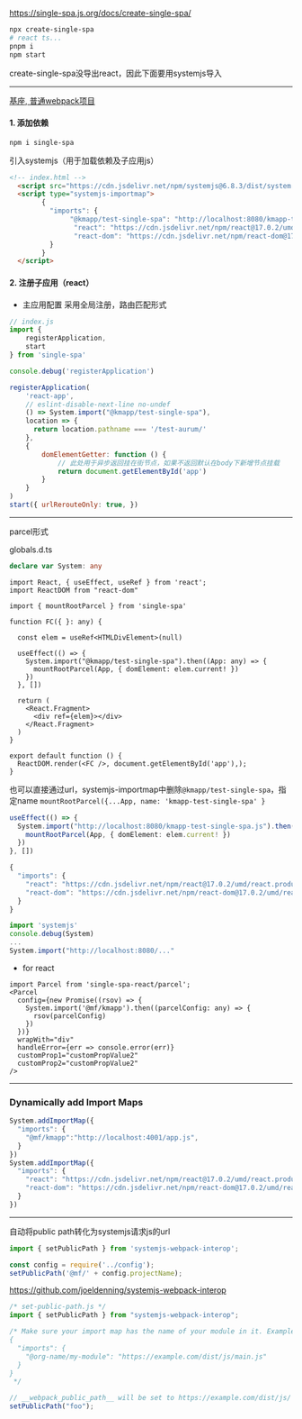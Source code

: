 
https://single-spa.js.org/docs/create-single-spa/
```bash
npx create-single-spa
# react ts...
pnpm i
npm start
```
create-single-spa没导出react，因此下面要用systemjs导入

---
[基座, 普通webpack项目](https://juejin.cn/post/7202812701440098361)
#### 1. 添加依赖

`npm i single-spa`

引入systemjs（用于加载依赖及子应用js）

```html
<!-- index.html -->
  <script src="https://cdn.jsdelivr.net/npm/systemjs@6.8.3/dist/system.js"></script>
  <script type="systemjs-importmap">
        {
          "imports": {
               "@kmapp/test-single-spa": "http://localhost:8080/kmapp-test-single-spa.js", 
                "react": "https://cdn.jsdelivr.net/npm/react@17.0.2/umd/react.production.min.js",
                "react-dom": "https://cdn.jsdelivr.net/npm/react-dom@17.0.2/umd/react-dom.production.min.js"
          }
        }
  </script>
```

#### 2. 注册子应用（react）
- 主应用配置
采用全局注册，路由匹配形式
```js
// index.js
import {
	registerApplication,
	start
} from 'single-spa'

console.debug('registerApplication')

registerApplication(
	'react-app',
	// eslint-disable-next-line no-undef
	() => System.import("@kmapp/test-single-spa"),
	location => {
      return location.pathname === '/test-aurum/'
    },
	{
		domElementGetter: function () {
			// 此处用于异步返回挂在街节点，如果不返回默认在body下新增节点挂载
			return document.getElementById('app')
		}
	}
)
start({ urlRerouteOnly: true, })
```

--- 
parcel形式

globals.d.ts
```ts
declare var System: any
```

```tsx
import React, { useEffect, useRef } from 'react';
import ReactDOM from "react-dom"

import { mountRootParcel } from 'single-spa'

function FC({ }: any) {

  const elem = useRef<HTMLDivElement>(null)

  useEffect(() => {
    System.import("@kmapp/test-single-spa").then((App: any) => {
      mountRootParcel(App, { domElement: elem.current! })
    })
  }, [])

  return (
    <React.Fragment>
      <div ref={elem}></div>
    </React.Fragment>
  )
}

export default function () {
  ReactDOM.render(<FC />, document.getElementById('app'),);
}
```

也可以直接通过url，systemjs-importmap中删除`@kmapp/test-single-spa`，指定name `mountRootParcel({...App, name: 'kmapp-test-single-spa' }`
```ts
useEffect(() => {
  System.import("http://localhost:8080/kmapp-test-single-spa.js").then((App: any) => {
    mountRootParcel(App, { domElement: elem.current! })
  })
}, [])

{
  "imports": {
    "react": "https://cdn.jsdelivr.net/npm/react@17.0.2/umd/react.production.min.js",
    "react-dom": "https://cdn.jsdelivr.net/npm/react-dom@17.0.2/umd/react-dom.production.min.js"
  }
}
```

```ts
import 'systemjs'
console.debug(System)
...
System.import("http://localhost:8080/..."
```

- for react 
```tsx
import Parcel from 'single-spa-react/parcel';
<Parcel
  config={new Promise((rsov) => {
    System.import('@mf/kmapp').then((parcelConfig: any) => {
      rsov(parcelConfig)
    })
  })}
  wrapWith="div"
  handleError={err => console.error(err)}
  customProp1="customPropValue2"
  customProp2="customPropValue2"
/>
```

---
### Dynamically add Import Maps
```js
System.addImportMap({
  "imports": {
    "@mf/kmapp":"http://localhost:4001/app.js", 
  }
})
System.addImportMap({
  "imports": {
    "react": "https://cdn.jsdelivr.net/npm/react@17.0.2/umd/react.production.min.js",
    "react-dom": "https://cdn.jsdelivr.net/npm/react-dom@17.0.2/umd/react-dom.production.min.js"
  }
})
```

---
自动将public path转化为systemjs请求js的url
```js
import { setPublicPath } from 'systemjs-webpack-interop';

const config = require('../config');
setPublicPath('@mf/' + config.projectName);
```
https://github.com/joeldenning/systemjs-webpack-interop
```js
/* set-public-path.js */
import { setPublicPath } from "systemjs-webpack-interop";

/* Make sure your import map has the name of your module in it. Example:
{
  "imports": {
    "@org-name/my-module": "https://example.com/dist/js/main.js"
  }
}
 */

// __webpack_public_path__ will be set to https://example.com/dist/js/
setPublicPath("foo");
```